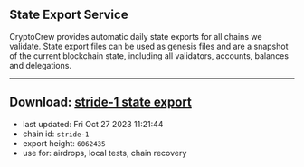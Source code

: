 ## State Export Service
CryptoCrew provides automatic daily state exports for all chains we validate. State export files can be used as genesis files and are a snapshot of the current blockchain state, including all validators, accounts, balances and delegations.

---
**Download: [stride-1 state export](https://dl.ccvalidators.com/SERVICE/stride/stride-1_export_6062435.json)**
---

- last updated: Fri Oct 27 2023 11:21:44
- chain id: `stride-1`
- export height: `6062435`
- use for: airdrops, local tests, chain recovery
